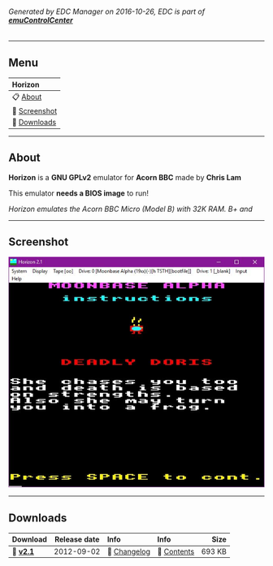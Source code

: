 ###### Generated by EDC Manager on 2016-10-26, EDC is part of [**emuControlCenter**](https://github.com/PhoenixInteractiveNL/emuControlCenter/wiki)
***
## Menu
| **Horizon** |
|:---------|
| :clipboard: [About](#about) |
| :sunrise: [Screenshot](#screenshot) |
| :floppy_disk: [Downloads](#downloads) |
***
## About
**Horizon** is a **GNU GPLv2** emulator for **Acorn BBC** made by **Chris Lam**

This emulator **needs a BIOS image** to run!

_Horizon emulates the Acorn BBC Micro (Model B) with 32K RAM. B+ and_
***
## Screenshot
![](https://raw.githubusercontent.com/PhoenixInteractiveNL/edc-masterhook/master/downloadhooks/horizon/horizon_screen.jpg)
***
## Downloads
| Download | Release date  | Info       | Info       | Size       |
|:---------|:-------------:|:-----------|:-----------|-----------:|
| :floppy_disk: [**v2.1**](https://github.com/PhoenixInteractiveNL/edc-repo0002/raw/master/horizon/2.1.7z) | 2012-09-02 | :page_facing_up: [Changelog](https://github.com/PhoenixInteractiveNL/edc-repo0002/blob/master/horizon/2.1_changelog.txt) | :mag_right: [Contents](https://github.com/PhoenixInteractiveNL/edc-repo0002/blob/master/horizon/2.1_contents.txt) | 693 KB |

